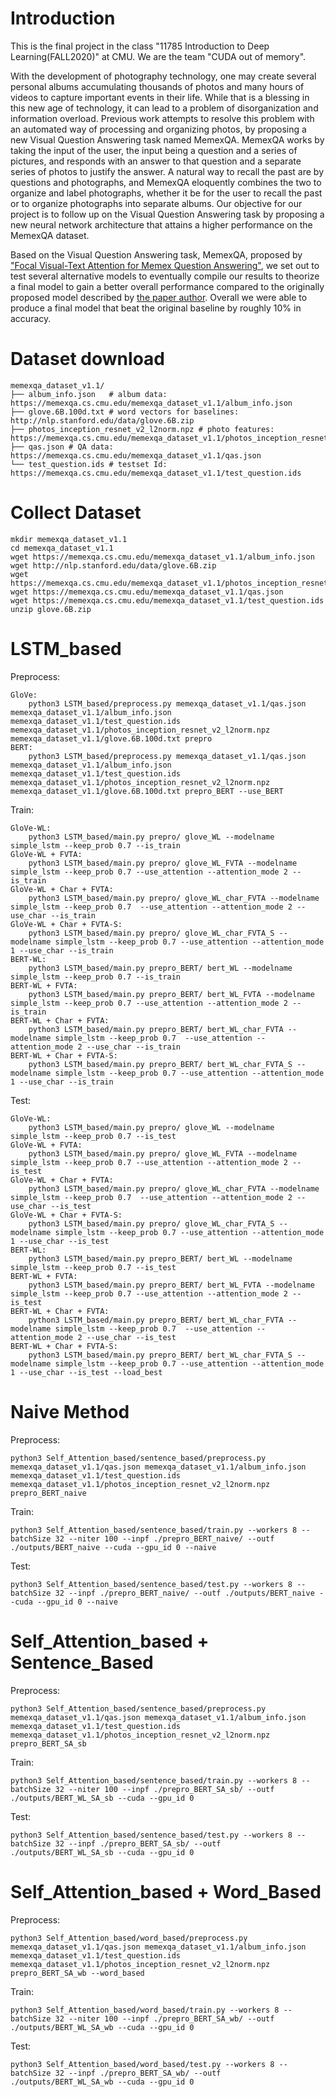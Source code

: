 # Introduction
This is the final project in the class "11785 Introduction to Deep Learning(FALL2020)" at CMU. We are the team "CUDA out of memory". 

With the development of photography technology, one may create several personal albums accumulating thousands of photos and many hours of videos to capture important events in their life. While that is a blessing in this new age of technology, it can lead to a problem of disorganization and information overload. Previous work attempts to resolve this problem with an automated way of processing and organizing photos, by proposing a new Visual Question Answering task named MemexQA. MemexQA works by taking the input of the user, the input being a question and a series of pictures, and responds with an answer to that question and a separate series of photos to justify the answer. A natural way to recall the past are by questions and photographs, and MemexQA eloquently combines the two to organize and label photographs, whether it be for the user to recall the past or to organize photographs into separate albums. Our objective for our project is to follow up on the Visual Question Answering task by proposing a new neural network architecture that attains a higher performance on the MemexQA dataset.

Based on the Visual Question Answering task, MemexQA, proposed by ["Focal Visual-Text Attention for Memex Question Answering"](https://ieeexplore.ieee.org/stamp/stamp.jsp?tp=&arnumber=8603827), we set out to test several alternative models to eventually compile our results to theorize a final model to gain a better overall performance compared to the originally proposed model described by [the paper author](https://github.com/JunweiLiang/MemexQA_StarterCode). Overall we were able to produce a final model that beat the original baseline by roughly 10% in accuracy. 

# Dataset download
	memexqa_dataset_v1.1/
	├── album_info.json   # album data: https://memexqa.cs.cmu.edu/memexqa_dataset_v1.1/album_info.json
	├── glove.6B.100d.txt # word vectors for baselines:  http://nlp.stanford.edu/data/glove.6B.zip
	├── photos_inception_resnet_v2_l2norm.npz # photo features: https://memexqa.cs.cmu.edu/memexqa_dataset_v1.1/photos_inception_resnet_v2_l2norm.npz
	├── qas.json # QA data: https://memexqa.cs.cmu.edu/memexqa_dataset_v1.1/qas.json
	└── test_question.ids # testset Id: https://memexqa.cs.cmu.edu/memexqa_dataset_v1.1/test_question.ids

# Collect Dataset
    mkdir memexqa_dataset_v1.1 
    cd memexqa_dataset_v1.1 
    wget https://memexqa.cs.cmu.edu/memexqa_dataset_v1.1/album_info.json
    wget http://nlp.stanford.edu/data/glove.6B.zip
    wget https://memexqa.cs.cmu.edu/memexqa_dataset_v1.1/photos_inception_resnet_v2_l2norm.npz
    wget https://memexqa.cs.cmu.edu/memexqa_dataset_v1.1/qas.json
    wget https://memexqa.cs.cmu.edu/memexqa_dataset_v1.1/test_question.ids
    unzip glove.6B.zip

# LSTM_based
Preprocess:
```
GloVe: 
    python3 LSTM_based/preprocess.py memexqa_dataset_v1.1/qas.json memexqa_dataset_v1.1/album_info.json memexqa_dataset_v1.1/test_question.ids memexqa_dataset_v1.1/photos_inception_resnet_v2_l2norm.npz memexqa_dataset_v1.1/glove.6B.100d.txt prepro
BERT:
    python3 LSTM_based/preprocess.py memexqa_dataset_v1.1/qas.json memexqa_dataset_v1.1/album_info.json memexqa_dataset_v1.1/test_question.ids memexqa_dataset_v1.1/photos_inception_resnet_v2_l2norm.npz memexqa_dataset_v1.1/glove.6B.100d.txt prepro_BERT --use_BERT
```
Train:
```
GloVe-WL: 
    python3 LSTM_based/main.py prepro/ glove_WL --modelname simple_lstm --keep_prob 0.7 --is_train
GloVe-WL + FVTA: 
    python3 LSTM_based/main.py prepro/ glove_WL_FVTA --modelname simple_lstm --keep_prob 0.7 --use_attention --attention_mode 2 --is_train
GloVe-WL + Char + FVTA: 
    python3 LSTM_based/main.py prepro/ glove_WL_char_FVTA --modelname simple_lstm --keep_prob 0.7  --use_attention --attention_mode 2 --use_char --is_train
GloVe-WL + Char + FVTA-S: 
    python3 LSTM_based/main.py prepro/ glove_WL_char_FVTA_S --modelname simple_lstm --keep_prob 0.7 --use_attention --attention_mode 1 --use_char --is_train
BERT-WL:
    python3 LSTM_based/main.py prepro_BERT/ bert_WL --modelname simple_lstm --keep_prob 0.7 --is_train
BERT-WL + FVTA:
    python3 LSTM_based/main.py prepro_BERT/ bert_WL_FVTA --modelname simple_lstm --keep_prob 0.7 --use_attention --attention_mode 2 --is_train
BERT-WL + Char + FVTA:
    python3 LSTM_based/main.py prepro_BERT/ bert_WL_char_FVTA --modelname simple_lstm --keep_prob 0.7  --use_attention --attention_mode 2 --use_char --is_train
BERT-WL + Char + FVTA-S:
    python3 LSTM_based/main.py prepro_BERT/ bert_WL_char_FVTA_S --modelname simple_lstm --keep_prob 0.7 --use_attention --attention_mode 1 --use_char --is_train
```

Test:
```
GloVe-WL:
    python3 LSTM_based/main.py prepro/ glove_WL --modelname simple_lstm --keep_prob 0.7 --is_test
GloVe-WL + FVTA:
    python3 LSTM_based/main.py prepro/ glove_WL_FVTA --modelname simple_lstm --keep_prob 0.7 --use_attention --attention_mode 2 --is_test
GloVe-WL + Char + FVTA:
    python3 LSTM_based/main.py prepro/ glove_WL_char_FVTA --modelname simple_lstm --keep_prob 0.7  --use_attention --attention_mode 2 --use_char --is_test
GloVe-WL + Char + FVTA-S:
    python3 LSTM_based/main.py prepro/ glove_WL_char_FVTA_S --modelname simple_lstm --keep_prob 0.7 --use_attention --attention_mode 1 --use_char --is_test
BERT-WL:
    python3 LSTM_based/main.py prepro_BERT/ bert_WL --modelname simple_lstm --keep_prob 0.7 --is_test
BERT-WL + FVTA:
    python3 LSTM_based/main.py prepro_BERT/ bert_WL_FVTA --modelname simple_lstm --keep_prob 0.7 --use_attention --attention_mode 2 --is_test
BERT-WL + Char + FVTA:
    python3 LSTM_based/main.py prepro_BERT/ bert_WL_char_FVTA --modelname simple_lstm --keep_prob 0.7  --use_attention --attention_mode 2 --use_char --is_test
BERT-WL + Char + FVTA-S:
    python3 LSTM_based/main.py prepro_BERT/ bert_WL_char_FVTA_S --modelname simple_lstm --keep_prob 0.7 --use_attention --attention_mode 1 --use_char --is_test --load_best
```


# Naive Method
Preprocess:
```
python3 Self_Attention_based/sentence_based/preprocess.py memexqa_dataset_v1.1/qas.json memexqa_dataset_v1.1/album_info.json memexqa_dataset_v1.1/test_question.ids memexqa_dataset_v1.1/photos_inception_resnet_v2_l2norm.npz prepro_BERT_naive
```
Train:
```
python3 Self_Attention_based/sentence_based/train.py --workers 8 --batchSize 32 --niter 100 --inpf ./prepro_BERT_naive/ --outf ./outputs/BERT_naive --cuda --gpu_id 0 --naive
```
Test:
```
python3 Self_Attention_based/sentence_based/test.py --workers 8 --batchSize 32 --inpf ./prepro_BERT_naive/ --outf ./outputs/BERT_naive --cuda --gpu_id 0 --naive
```


# Self_Attention_based + Sentence_Based
Preprocess:
```
python3 Self_Attention_based/sentence_based/preprocess.py memexqa_dataset_v1.1/qas.json memexqa_dataset_v1.1/album_info.json memexqa_dataset_v1.1/test_question.ids memexqa_dataset_v1.1/photos_inception_resnet_v2_l2norm.npz prepro_BERT_SA_sb
```
Train:
```
python3 Self_Attention_based/sentence_based/train.py --workers 8 --batchSize 32 --niter 100 --inpf ./prepro_BERT_SA_sb/ --outf ./outputs/BERT_WL_SA_sb --cuda --gpu_id 0
```
Test:
```
python3 Self_Attention_based/sentence_based/test.py --workers 8 --batchSize 32 --inpf ./prepro_BERT_SA_sb/ --outf ./outputs/BERT_WL_SA_sb --cuda --gpu_id 0
```

# Self_Attention_based + Word_Based
Preprocess:
```
python3 Self_Attention_based/word_based/preprocess.py memexqa_dataset_v1.1/qas.json memexqa_dataset_v1.1/album_info.json memexqa_dataset_v1.1/test_question.ids memexqa_dataset_v1.1/photos_inception_resnet_v2_l2norm.npz prepro_BERT_SA_wb --word_based
```
Train:
```
python3 Self_Attention_based/word_based/train.py --workers 8 --batchSize 32 --niter 100 --inpf ./prepro_BERT_SA_wb/ --outf ./outputs/BERT_WL_SA_wb --cuda --gpu_id 0
```
Test:
```
python3 Self_Attention_based/word_based/test.py --workers 8 --batchSize 32 --inpf ./prepro_BERT_SA_wb/ --outf ./outputs/BERT_WL_SA_wb --cuda --gpu_id 0
```
